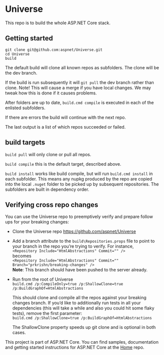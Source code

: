 Universe
=========

This repo is to build the whole ASP.NET Core stack.

## Getting started

    git clone git@github.com:aspnet/Universe.git
    cd Universe
    build

The default build will clone all known repos as subfolders. The clone will be the dev branch.

If the build is run subsequently it will `git pull` the dev branch rather than clone. Note! This will cause a 
merge if you have local changes. We may tweak how this is done if it causes problems.

After folders are up to date, `build.cmd compile` is executed in each of the enlisted subfolders.

If there are errors the build will continue with the next repo. 

The last output is a list of which repos succeeded or failed.

## build targets

`build pull` will only clone or pull all repos.

`build compile` this is the default target, described above.

`build install` works like build compile, but will run `build.cmd install` in each subfolder. This means 
any nupkg produced by the repo are copied into the local `.nuget` folder to be picked up by subsequent 
repositories. The subfolders are built in dependency order.


## Verifying cross repo changes
You can use the Universe repo to preemptively verify and prepare follow ups for your breaking changes:
- Clone the Universe repo https://github.com/aspnet/Universe 
- Add a branch attribute to the `build\Repositories.props` file to point to your branch in the repo you’re trying to verify. For instance,  
  `<Repository Include="HtmlAbstractions" Commit="" />`  
  becomes  
  `<Repository Include="HtmlAbstractions" Commit="" Branch="prkrishn/breaking-changes" />`  
  **Note**: This branch should have been pushed to the server already.
- Run from the root of Universe  
  `build.cmd /p:CompileOnly=true /p:ShallowClone=true /p:BuildGraphOf=HtmlAbstractions`  
  
  This should clone and compile all the repos against your breaking changes branch. If you’d like to additionally run tests in all your dependencies (this will take a while and also you could hit some flaky tests), remove the first parameter:  
  `build.cmd /p:ShallowClone=true /p:BuildGraphOf=HtmlAbstractions`   
  
  The ShallowClone property speeds up git clone and is optional in both cases.  


This project is part of ASP.NET Core. You can find samples, documentation and getting started instructions for ASP.NET Core at the [Home](https://github.com/aspnet/home) repo.

